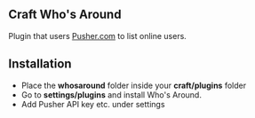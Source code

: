 ## Craft Who's Around
Plugin that users [Pusher.com](http://www.pusher.com/) to list online users.

## Installation
* Place the **whosaround** folder inside your **craft/plugins** folder
* Go to **settings/plugins** and install Who's Around.
* Add Pusher API key etc. under settings